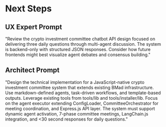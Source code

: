 # Next Steps

## UX Expert Prompt
"Review the crypto investment committee chatbot API design focused on delivering three daily questions through multi-agent discussion. The system is backend-only with structured JSON responses. Consider how future frontends might best visualize agent debates and consensus building."

## Architect Prompt
"Design the technical implementation for a JavaScript-native crypto investment committee system that extends existing BMad infrastructure. Use markdown-defined agents, task-driven workflows, and template-based outputs. Leverage existing tools from tools/lib and tools/installer/lib. Focus on the agent executor extending ConfigLoader, CommitteeOrchestrator for meeting coordination, and Express.js API layer. The system must support dynamic agent activation, 7-phase committee meetings, LangChain.js integration, and <30 second responses for daily questions."